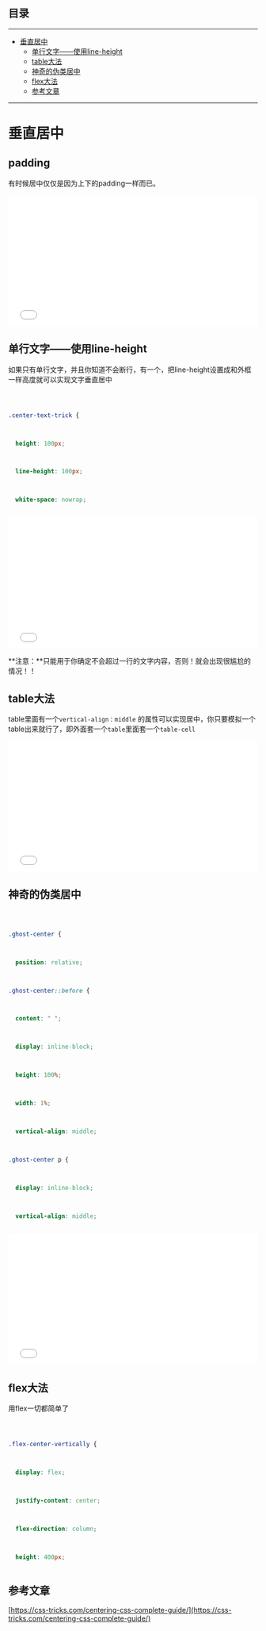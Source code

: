 ## 目录
---
- [垂直居中](#垂直居中)
  - [单行文字——使用line-height](#单行文字——使用line-height)
  - [table大法](#table大法)
  - [神奇的伪类居中](#神奇的伪类居中)
  - [flex大法](#flex大法)
  - [参考文章](#参考文章)
---

# 垂直居中

## padding

有时候居中仅仅是因为上下的padding一样而已。

<iframe height='265' scrolling='no' title='Centering text (kinda) with Padding' src='//codepen.io/voidsky/embed/wJzMKj/?height=265&theme-id=0&default-tab=css,result&embed-version=2' frameborder='no' allowtransparency='true' allowfullscreen='true' style='width: 100%;'>See the Pen <a href='http://codepen.io/voidsky/pen/wJzMKj/'>Centering text (kinda) with Padding</a> by HuangKai (<a href='http://codepen.io/voidsky'>@voidsky</a>) on <a href='http://codepen.io'>CodePen</a>.

</iframe>

## 单行文字——使用line-height

如果只有单行文字，并且你知道不会断行，有一个，把line-height设置成和外框一样高度就可以实现文字垂直居中

```css

.center-text-trick {

  height: 100px;

  line-height: 100px;

  white-space: nowrap;

```

<iframe height='265' scrolling='no' title='Centering a line with line-height' src='//codepen.io/voidsky/embed/jBMWWQ/?height=265&theme-id=0&default-tab=css,result&embed-version=2' frameborder='no' allowtransparency='true' allowfullscreen='true' style='width: 100%;'>See the Pen <a href='http://codepen.io/voidsky/pen/jBMWWQ/'>Centering a line with line-height</a> by HuangKai (<a href='http://codepen.io/voidsky'>@voidsky</a>) on <a href='http://codepen.io'>CodePen</a>.

</iframe>

**注意：**只能用于你确定不会超过一行的文字内容，否则！就会出现很尴尬的情况！！

## table大法

table里面有一个`vertical-align：middle` 的属性可以实现居中，你只要模拟一个table出来就行了，即外面套一个`table`里面套一个`table-cell`

<iframe height='265' scrolling='no' title='Centering text (kinda) with Padding' src='//codepen.io/voidsky/embed/ryMxLB/?height=265&theme-id=0&default-tab=css,result&embed-version=2' frameborder='no' allowtransparency='true' allowfullscreen='true' style='width: 100%;'>See the Pen <a href='http://codepen.io/voidsky/pen/ryMxLB/'>Centering text (kinda) with Padding</a> by HuangKai (<a href='http://codepen.io/voidsky'>@voidsky</a>) on <a href='http://codepen.io'>CodePen</a>.

</iframe>

## 神奇的伪类居中

```css

.ghost-center {

  position: relative;

.ghost-center::before {

  content: " ";

  display: inline-block;

  height: 100%;

  width: 1%;

  vertical-align: middle;

.ghost-center p {

  display: inline-block;

  vertical-align: middle;

```

<iframe height='265' scrolling='no' title='Ghost Centering Multi Line Text' src='//codepen.io/voidsky/embed/wJzGLG/?height=265&theme-id=0&default-tab=css,result&embed-version=2' frameborder='no' allowtransparency='true' allowfullscreen='true' style='width: 100%;'>See the Pen <a href='http://codepen.io/voidsky/pen/wJzGLG/'>Ghost Centering Multi Line Text</a> by HuangKai (<a href='http://codepen.io/voidsky'>@voidsky</a>) on <a href='http://codepen.io'>CodePen</a>.

</iframe>

## flex大法

用flex一切都简单了

```css

.flex-center-vertically {

  display: flex;

  justify-content: center;

  flex-direction: column;

  height: 400px;

```

## 参考文章

[https://css-tricks.com/centering-css-complete-guide/](https://css-tricks.com/centering-css-complete-guide/)

